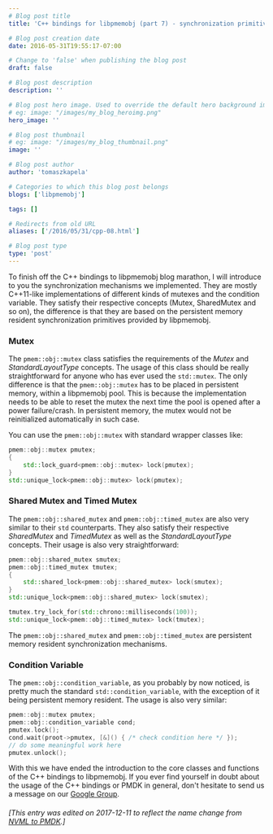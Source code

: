 ```yaml
---
# Blog post title
title: 'C++ bindings for libpmemobj (part 7) - synchronization primitives'

# Blog post creation date
date: 2016-05-31T19:55:17-07:00

# Change to 'false' when publishing the blog post
draft: false

# Blog post description
description: ''

# Blog post hero image. Used to override the default hero background image.
# eg: image: "/images/my_blog_heroimg.png"
hero_image: ''

# Blog post thumbnail
# eg: image: "/images/my_blog_thumbnail.png"
image: ''

# Blog post author
author: 'tomaszkapela'

# Categories to which this blog post belongs
blogs: ['libpmemobj']

tags: []

# Redirects from old URL
aliases: ['/2016/05/31/cpp-08.html']

# Blog post type
type: 'post'
---
```


To finish off the C++ bindings to libpmemobj blog marathon, I will introduce to
you the synchronization mechanisms we implemented. They are mostly C++11-like
implementations of different kinds of mutexes and the condition variable. They
satisfy their respective concepts (Mutex, SharedMutex and so on), the difference
is that they are based on the persistent memory resident synchronization
primitives provided by libpmemobj.

### Mutex

The `pmem::obj::mutex` class satisfies the requirements of the _Mutex_ and
_StandardLayoutType_ concepts. The usage of this class should be really
straightforward for anyone who has ever used the `std::mutex`. The only
difference is that the `pmem::obj::mutex` has to be placed in persistent memory,
within a libpmemobj pool. This is because the implementation needs to be able to
reset the mutex the next time the pool is opened after a power failure/crash.
In persistent memory, the mutex would not be reinitialized automatically in
such case.

You can use the `pmem::obj::mutex` with standard wrapper classes like:

```c++
pmem::obj::mutex pmutex;
{
    std::lock_guard<pmem::obj::mutex> lock(pmutex);
}
std::unique_lock<pmem::obj::mutex> lock(pmutex);
```

### Shared Mutex and Timed Mutex

The `pmem::obj::shared_mutex` and `pmem::obj::timed_mutex` are also very similar
to their `std` counterparts. They also satisfy their respective _SharedMutex_
and _TimedMutex_ as well as the _StandardLayoutType_ concepts. Their usage is
also very straightforward:

```c++
pmem::obj::shared_mutex smutex;
pmem::obj::timed_mutex tmutex;
{
    std::shared_lock<pmem::obj::shared_mutex> lock(smutex);
}
std::unique_lock<pmem::obj::shared_mutex> lock(smutex);

tmutex.try_lock_for(std::chrono::milliseconds(100));
std::unique_lock<pmem::obj::timed_mutex> lock(tmutex);
```

The `pmem::obj::shared_mutex` and `pmem::obj::timed_mutex` are persistent
memory resident synchronization mechanisms.

### Condition Variable

The `pmem::obj::condition_variable`, as you probably by now noticed, is pretty
much the standard `std::condition_variable`, with the exception of it being
persistent memory resident. The usage is also very similar:

```c++
pmem::obj::mutex pmutex;
pmem::obj::condition_variable cond;
pmutex.lock();
cond.wait(proot->pmutex, [&]() { /* check condition here */ });
// do some meaningful work here
pmutex.unlock();
```

With this we have ended the introduction to the core classes and functions of
the C++ bindings to libpmemobj. If you ever find yourself in doubt about the
usage of the C++ bindings or PMDK in general, don't hesitate to send us a
message on our [Google Group][33a989a9].

[33a989a9]: https://groups.google.com/forum/#!forum/pmem 'Pmem Google Group'

###### [This entry was edited on 2017-12-11 to reflect the name change from [NVML to PMDK](/blog/2017/12/announcing-the-persistent-memory-development-kit).]
